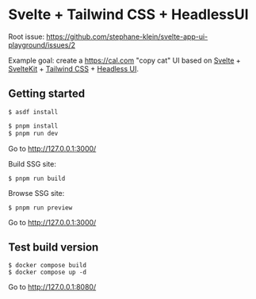 # Svelte + Tailwind CSS + HeadlessUI

Root issue: https://github.com/stephane-klein/svelte-app-ui-playground/issues/2

Example goal: create a https://cal.com "copy cat" UI based on [Svelte](https://svelte.dev/) + [SvelteKit](https://kit.svelte.dev/) + [Tailwind CSS](https://tailwindcss.com/) + [Headless UI](https://svelte-headlessui.goss.io/docs).


## Getting started

```
$ asdf install
```

```sh
$ pnpm install
$ pnpm run dev
```

Go to http://127.0.0.1:3000/

Build SSG site:

```
$ pnpm run build
```

Browse SSG site:

```
$ pnpm run preview
```

Go to http://127.0.0.1:3000/


## Test build version

```
$ docker compose build
$ docker compose up -d
```

Go to http://127.0.0.1:8080/
